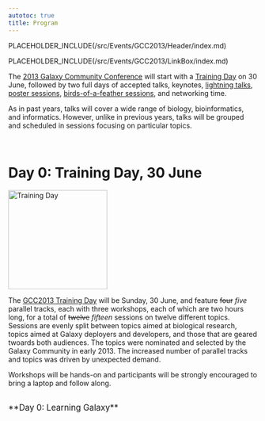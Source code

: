 ```yaml
---
autotoc: true
title: Program
---
```

PLACEHOLDER_INCLUDE(/src/Events/GCC2013/Header/index.md)



PLACEHOLDER_INCLUDE(/src/Events/GCC2013/LinkBox/index.md)

<div class='right'></div>

The [2013 Galaxy Community Conference](/src/Events/GCC2013/Program//index.md) will start with a [Training Day](/src/Events/GCC2013/Program/TrainingDay/index.md) on 30 June, followed by two full days of accepted talks, keynotes, [lightning talks](/src/Events/GCC2013/Program/Lightning/index.md), [poster sessions](/src/Events/GCC2013/Abstracts/index.md#poster-abstracts), [birds-of-a-feather sessions](/src/Events/GCC2013/Program/BoF/index.md), and networking time.

As in past years, talks will cover a wide range of biology, bioinformatics, and informatics.  However, unlike in previous years, talks will be grouped and scheduled in sessions focusing on particular topics.

<br />

# Day 0: Training Day, 30 June

<div class='left'><a href='/src/Events/GCC2013/TrainingDay/index.md'><img src="/src/Images/Logos/GCC2013TrainingDayLogo300.png" alt="Training Day" width="200" /></a></div>

The [GCC2013 Training Day](/src/Events/GCC2013/Program/TrainingDay/index.md) will be Sunday, 30 June, and feature ~~four~~ *five* parallel tracks, each with three workshops, each of which are two hours long, for a total of ~~twelve~~ *fifteen* sessions on twelve different topics.  Sessions are evenly split between topics aimed at biological research, topics aimed at Galaxy deployers and developers, and those that are geared twoards both audiences.  The topics were nominated and selected by the Galaxy Community in early 2013. The increased number of parallel tracks and topics was driven by unexpected demand.

Workshops will be hands-on and participants will be strongly encouraged to bring a laptop and follow along.

<div class='center'><br /><span style="font-size: larger;">**Day 0: Learning Galaxy**</span><br /></div>

